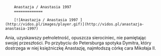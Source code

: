 
        Anastazja / Anastasia 1997 
        =============
        
        [![Anastazja / Anastasia 1997 ](http://vidos.pl/images/player.gif)](http://vidos.pl/anastazja-anastasia-1997)
        
        
 Ania, uzyskawszy pełnoletność, opuszcza sierociniec, nie pamiętając swojej przeszłości. Po przybyciu do Petersburga spotyka Dymitra, który dostrzega w niej księżniczkę Anastazję, najmłodszą córkę cara Mikołaja II.
    